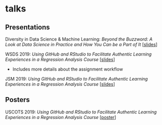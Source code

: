 # talks

## Presentations 

Diversity in Data Science & Machine Learning: *Beyond the Buzzword: A Look at Data Science in Practice and How You Can be a Part of It* \[[slides](https://github.com/matackett/talks/blob/master/presentations/samsi-talk-oct2019.pdf)\]

WSDS 2019: *Using GitHub and RStudio to Facilitate Authentic Learning Experiences in a Regression Analysis Course* \[[slides](https://github.com/matackett/talks/blob/master/presentations/wsds2019-r-git-regression.pdf)\]
- Includes more details about the assignment workflow


JSM 2019: *Using GitHub and RStudio to Facilitate Authentic Learning Experiences in a Regression Analysis Course* \[[slides](https://github.com/matackett/talks/blob/master/presentations/jsm2019-gh-rstudio-regression.pdf)\]

## Posters

USCOTS 2019: *Using GitHub and RStudio to Facilitate Authentic Learning Experiences in a Regression Analysis Course* \[[poster](https://github.com/matackett/talks/blob/master/posters/uscots2019-gh-rstudio-regression.pdf)\]
